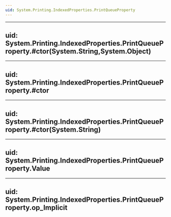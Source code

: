 ```yaml
---
uid: System.Printing.IndexedProperties.PrintQueueProperty
---
```


---
uid: System.Printing.IndexedProperties.PrintQueueProperty.#ctor(System.String,System.Object)
---

---
uid: System.Printing.IndexedProperties.PrintQueueProperty.#ctor
---

---
uid: System.Printing.IndexedProperties.PrintQueueProperty.#ctor(System.String)
---

---
uid: System.Printing.IndexedProperties.PrintQueueProperty.Value
---

---
uid: System.Printing.IndexedProperties.PrintQueueProperty.op_Implicit
---
